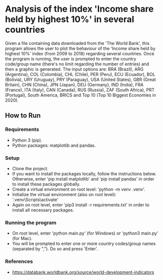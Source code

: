 # Analysis of the index 'Income share held by highest 10%' in several countries
Given a file containing data downloaded from the 'The World Bank', this program allows the user to plot the behaviour of the 'Income share held by highest 10%' index (from 2009 to 2018) regarding several countries. Once the program is running, the user is prompted to enter the country code/group name (there's no limit regarding the number of entries) and then a graphic is generated. The input options are: BRA (Brazil), ARG (Argentina), COL (Colombia), CHL (Chile), PER (Peru), ECU (Ecuador), BOL (Bolivia), URY (Uruguay), PRY (Paraguay), USA (United States), GBR (Great Britain), CHN (China), JPN (Japan), DEU (Germany), IND (India), FRA (France), ITA (Italy), CAN (Canada), RUS (Russia), ZAF (South Africa), PRT (Portugal), South America, BRICS and Top 10 (Top 10 Biggest Economies in 2020).

## How to Run
### Requirements
- Python 3 (pip).
- Python packages: matplotlib and pandas.

### Setup
- Clone the project.
- If you want to install the packages locally, follow the instructions below. Otherwise, enter 'pip install matplotlib' and 'pip install pandas' in order to install these packages globally.
- Create a virtual environment on root level: 'python -m venv .venv'.
- Initialize the virtual environment (also on root level): '.venv\Scripts\activate'
- Again on root level, enter 'pip3 install -r requirements.txt' in order to install all necessary packages.

### Running the program
- On root level, enter 'python main.py' (for Windows) or 'python3 main.py' (for Mac).
- You will be prompted to enter one or more country codes/group names (separated by ","). Do so and press 'Enter'.

### References
- https://databank.worldbank.org/source/world-development-indicators